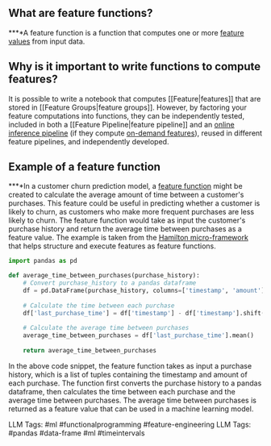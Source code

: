 **What are feature functions?**
-------------------------------

**‍**A feature function is a function that computes one or more [feature values](http://www.hopsworks.ai/dictionary/feature-value) from input data. **‍**

**Why is it important to write functions to compute features?**
---------------------------------------------------------------

It is possible to write a notebook that computes [[Feature|features]] that are stored in [[Feature Groups|feature groups]]. However, by factoring your feature computations into functions, they can be independently tested, included in both a [[Feature Pipeline|feature pipeline]] and an [online inference pipeline](https://www.hopsworks.ai/dictionary/online-inference-pipeline) (if they compute [on-demand features](https://www.hopsworks.ai/dictionary/on-demand-features)), reused in different feature pipelines, and independently developed.

**Example of a feature function**
---------------------------------

**‍**In a customer churn prediction model, a [feature function](https://www.hopsworks.ai/dictionary/feature-function) might be created to calculate the average amount of time between a customer's purchases. This feature could be useful in predicting whether a customer is likely to churn, as customers who make more frequent purchases are less likely to churn. The feature function would take as input the customer's purchase history and return the average time between purchases as a feature value. The example is taken from the [Hamilton micro-framework](https://github.com/DAGWorks-Inc/hamilton) that helps structure and execute features as feature functions.


```python
import pandas as pd

def average_time_between_purchases(purchase_history):
    # Convert purchase_history to a pandas dataframe
    df = pd.DataFrame(purchase_history, columns=['timestamp', 'amount'])
    
    # Calculate the time between each purchase
    df['last_purchase_time'] = df['timestamp'] - df['timestamp'].shift(1)
    
    # Calculate the average time between purchases
    average_time_between_purchases = df['last_purchase_time'].mean()
    
    return average_time_between_purchases

```
In the above code snippet, the feature function takes as input a purchase history, which is a list of tuples containing the timestamp and amount of each purchase. The function first converts the purchase history to a pandas dataframe, then calculates the time between each purchase and the average time between purchases. The average time between purchases is returned as a feature value that can be used in a machine learning model.


LLM Tags:  #ml #functionalprogramming #feature-engineering
LLM Tags:  #pandas #data-frame #ml #timeintervals